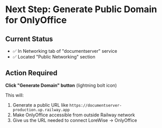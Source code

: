 # Next Step: Generate Public Domain for OnlyOffice

## Current Status
- ✅ In Networking tab of "documentserver" service
- ✅ Located "Public Networking" section

## Action Required
**Click "Generate Domain" button** (lightning bolt icon)

This will:
1. Generate a public URL like `https://documentserver-production.up.railway.app`
2. Make OnlyOffice accessible from outside Railway network
3. Give us the URL needed to connect LoreWise → OnlyOffice
